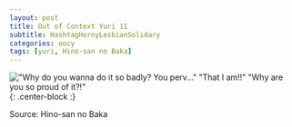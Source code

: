 ```yaml
---
layout: post
title: Out of Context Yuri 11
subtitle: HashtagHornyLesbianSolidary
categories: oocy
tags: [yuri, Hino-san no Baka]
---
```




!["Why do you wanna do it so badly? You perv..." "That I am!!" "Why are you so proud of it?!"](https://imgur.com/DHzqVkO.png){: .center-block :}

Source: Hino-san  no Baka